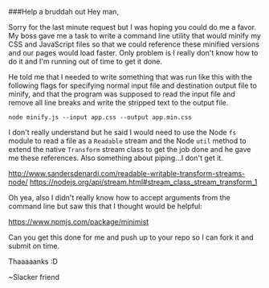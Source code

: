 ###Help a bruddah out
Hey man,

Sorry for the last minute request but I was hoping you could do me a favor. My boss gave me a task to write a command line utility that would minify my CSS and JavaScript files so that we could reference these minified versions and our pages would load faster. Only problem is I really don't know how to do it and I'm running out of time to get it done.

He told me that I needed to write something that was run like this with the following flags for specifying normal input file and destination output file to minify, and that the program was supposed to read the input file and remove all line breaks and write the stripped text to the output file.

```
node minify.js --input app.css --output app.min.css
```

I don't really understand but he said I would need to use the Node ```fs``` module to read a file as a ```Readable``` stream and the Node ```util``` method to extend the native ```Transform``` stream class to get the job done and he gave me these references. Also something about piping...I don't get it.

http://www.sandersdenardi.com/readable-writable-transform-streams-node/
https://nodejs.org/api/stream.html#stream_class_stream_transform_1

Oh yea, also I didn't really know how to accept arguments from the command line but saw this that I thought would be helpful:

https://www.npmjs.com/package/minimist

Can you get this done for me and push up to your repo so I can fork it and submit on time.

Thaaaaanks :D

~Slacker friend